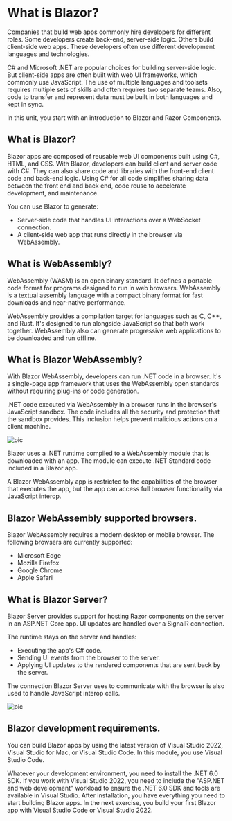 # What is Blazor?
Companies that build web apps commonly hire developers for different roles. Some developers create back-end, server-side logic. Others build client-side web apps. These developers often use different development languages and technologies.

C# and Microsoft .NET are popular choices for building server-side logic. But client-side apps are often built with web UI frameworks, which commonly use JavaScript. The use of multiple languages and toolsets requires multiple sets of skills and often requires two separate teams. Also, code to transfer and represent data must be built in both languages and kept in sync.

In this unit, you start with an introduction to Blazor and Razor Components.

## What is Blazor?
Blazor apps are composed of reusable web UI components built using C#, HTML, and CSS. With Blazor, developers can build client and server code with C#. They can also share code and libraries with the front-end client code and back-end logic. Using C# for all code simplifies sharing data between the front end and back end, code reuse to accelerate development, and maintenance.

You can use Blazor to generate:
* Server-side code that handles UI interactions over a WebSocket connection.
* A client-side web app that runs directly in the browser via WebAssembly.

## What is WebAssembly?
WebAssembly (WASM) is an open binary standard. It defines a portable code format for programs designed to run in web browsers. WebAssembly is a textual assembly language with a compact binary format for fast downloads and near-native performance.

WebAssembly provides a compilation target for languages such as C, C++, and Rust. It's designed to run alongside JavaScript so that both work together. WebAssembly also can generate progressive web applications to be downloaded and run offline.

## What is Blazor WebAssembly?
With Blazor WebAssembly, developers can run .NET code in a browser. It's a single-page app framework that uses the WebAssembly open standards without requiring plug-ins or code generation.

.NET code executed via WebAssembly in a browser runs in the browser's JavaScript sandbox. The code includes all the security and protection that the sandbox provides. This inclusion helps prevent malicious actions on a client machine.

![pic](https://learn.microsoft.com/en-us/training/modules/build-blazor-webassembly-visual-studio-code/media/blazor-webassembly.png)

Blazor uses a .NET runtime compiled to a WebAssembly module that is downloaded with an app. The module can execute .NET Standard code included in a Blazor app.

A Blazor WebAssembly app is restricted to the capabilities of the browser that executes the app, but the app can access full browser functionality via JavaScript interop.

## Blazor WebAssembly supported browsers.
Blazor WebAssembly requires a modern desktop or mobile browser. The following browsers are currently supported:
* Microsoft Edge
* Mozilla Firefox
* Google Chrome
* Apple Safari

## What is Blazor Server?
Blazor Server provides support for hosting Razor components on the server in an ASP.NET Core app. UI updates are handled over a SignalR connection.

The runtime stays on the server and handles:
* Executing the app's C# code.
* Sending UI events from the browser to the server.
* Applying UI updates to the rendered components that are sent back by the server.

The connection Blazor Server uses to communicate with the browser is also used to handle JavaScript interop calls.

![pic](https://learn.microsoft.com/en-us/training/modules/build-blazor-webassembly-visual-studio-code/media/blazor-server.png)

## Blazor development requirements.
You can build Blazor apps by using the latest version of Visual Studio 2022, Visual Studio for Mac, or Visual Studio Code. In this module, you use Visual Studio Code.

Whatever your development environment, you need to install the .NET 6.0 SDK. If you work with Visual Studio 2022, you need to include the "ASP.NET and web development" workload to ensure the .NET 6.0 SDK and tools are available in Visual Studio. After installation, you have everything you need to start building Blazor apps. In the next exercise, you build your first Blazor app with Visual Studio Code or Visual Studio 2022.